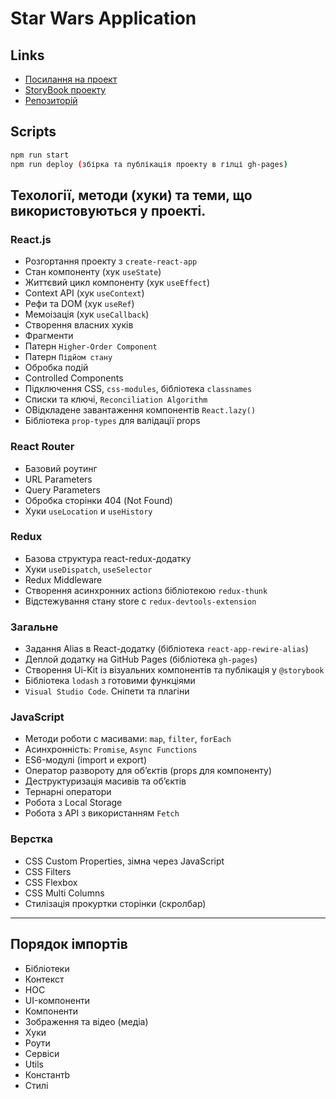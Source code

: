 # Star Wars Application

## Links
- [Посилання на проект](https://bagikr.github.io/star-wars/)
- [StoryBook проекту](https://bagikr.github.io/star-wars/storybook/)
- [Репозиторій](https://github.com/BagikR/star-wars)

## Scripts
```bash
npm run start
npm run deploy (збірка та публікація проекту в гілці gh-pages)
```
## Техології, методи (хуки) та теми, що використовуються у проекті.

### React.js
- Розгортання проекту з `create-react-app`
- Стан компоненту (хук `useState`)
- Життєвий цикл компоненту (хук `useEffect`)
- Context API (хук `useContext`)
- Рефи та DOM (хук `useRef`)
- Мемоізація (хук `useCallback`)
- Створення власних хуків
- Фрагменти
- Патерн `Higher-Order Component`
- Патерн `Підйом стану`
- Обробка подій
- Controlled Components
- Підключення CSS, `css-modules`, бібліотека `classnames`
- Списки та ключі, `Reconciliation Algorithm`
- ОВідкладене завантаження компонентів `React.lazy()`
- Бібліотека `prop-types` для валідації props

### React Router
- Базовий роутинг
- URL Parameters
- Query Parameters
- Обробка сторінки 404 (Not Found)
- Хуки `useLocation` и `useHistory`

### Redux
- Базова структура react-redux-додатку
- Хуки `useDispatch`, `useSelector`
- Redux Middleware
- Створення асинхронних actionз бібліотекою `redux-thunk`
- Відстежування стану store с `redux-devtools-extension`

### Загальне
- Задання Alias в React-додатку (бібліотека `react-app-rewire-alias`)
- Деплой додатку на GitHub Pages (бібліотека `gh-pages`)
- Створення Ui-Kit із візуальних компонентів та публікація у `@storybook`
- Бібліотека `lodash` з готовими функціями
- `Visual Studio Code`. Сніпети та плагіни

### JavaScript
- Методи роботи с масивами: `map`, `filter`, `forEach`
- Асинхронність: `Promise`, `Async Functions`
- ES6-модулі (import и export)
- Оператор развороту для об’єктів (props для компоненту)
- Деструктуризація масивів та об’єктів
- Тернарні оператори
- Робота з Local Storage
- Робота з API з використанням `Fetch`

### Верстка
- CSS Custom Properties, зімна через JavaScript
- CSS Filters
- CSS Flexbox
- CSS Multi Columns
- Стилізація прокуртки сторінки (скролбар)

---

## Порядок імпортів
- Бібліотеки
- Контекст
- HOC
- UI-компоненти
- Компоненти
- Зображення та відео (медіа)
- Хуки
- Роути
- Сервіси
- Utils
- Константb
- Стилі
